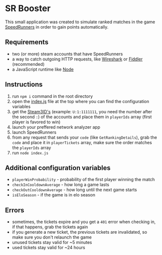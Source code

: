 # SR Booster

This small application was created to simulate ranked matches in the game [SpeedRunners](https://store.steampowered.com/app/207140/SpeedRunners/) in order to gain points automatically.

## Requirements

- two (or more) steam accounts that have SpeedRunners
- a way to catch outgoing HTTP requests, like [Wireshark](https://www.wireshark.org/) or [Fiddler](https://www.telerik.com/download/fiddler) (recommended)
- a JavaScript runtime like [Node](https://nodejs.org/en)

## Instructions

1. run `npm i` command in the root directory
2. open the [index.js](./index.js) file at the top where you can find the configuration variables
3. get the [Steam3ID's](https://steamid.uk/) (example: `U:1:1111111`, you need the number after the second `:`) of the accounts and place them in `playerIds` array (first player is favored to win)
4. launch your preffered network analyzer app
5. launch SpeedRunners
6. from any request that sends your `code` (like `GetRankingDetails`), grab the `code` and place it in `playerTickets` array, make sure the order matches the `playerIds` array
7. run `node index.js`

## Additional configuration variables

- `playerWinProbability` - probability of the first player winning the match
- `checkInCooldownAverage` - how long a game lasts
- `checkOutCooldownAverage` - how long until the next game starts
- `isEloSeason` - if the game is in elo season

## Errors

- sometimes, the tickets expire and you get a `401` error when checking in, if that happens, grab the tickets again
- if you generate a new ticket, the previous tickets are invalidated, so make sure you don't relaunch the game
- unused tickets stay valid for ~5 minutes
- used tickets stay valid for ~24 hours
